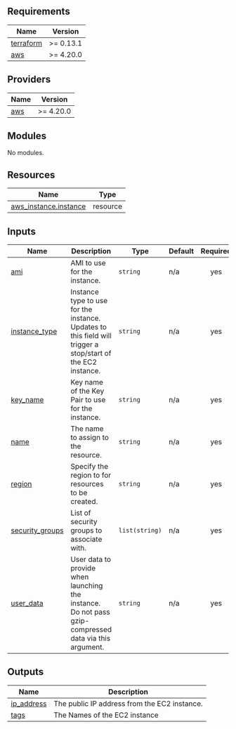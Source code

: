 ## Requirements

| Name | Version |
|------|---------|
| <a name="requirement_terraform"></a> [terraform](#requirement\_terraform) | >= 0.13.1 |
| <a name="requirement_aws"></a> [aws](#requirement\_aws) | >= 4.20.0 |

## Providers

| Name | Version |
|------|---------|
| <a name="provider_aws"></a> [aws](#provider\_aws) | >= 4.20.0 |

## Modules

No modules.

## Resources

| Name | Type |
|------|------|
| [aws_instance.instance](https://registry.terraform.io/providers/hashicorp/aws/latest/docs/resources/instance) | resource |

## Inputs

| Name | Description | Type | Default | Required |
|------|-------------|------|---------|:--------:|
| <a name="input_ami"></a> [ami](#input\_ami) | AMI to use for the instance. | `string` | n/a | yes |
| <a name="input_instance_type"></a> [instance\_type](#input\_instance\_type) | Instance type to use for the instance. Updates to this field will trigger a stop/start of the EC2 instance. | `string` | n/a | yes |
| <a name="input_key_name"></a> [key\_name](#input\_key\_name) | Key name of the Key Pair to use for the instance. | `string` | n/a | yes |
| <a name="input_name"></a> [name](#input\_name) | The name to assign to the resource. | `string` | n/a | yes |
| <a name="input_region"></a> [region](#input\_region) | Specify the region to for resources to be created. | `string` | n/a | yes |
| <a name="input_security_groups"></a> [security\_groups](#input\_security\_groups) | List of security groups to associate with. | `list(string)` | n/a | yes |
| <a name="input_user_data"></a> [user\_data](#input\_user\_data) | User data to provide when launching the instance. Do not pass gzip-compressed data via this argument. | `string` | n/a | yes |

## Outputs

| Name | Description |
|------|-------------|
| <a name="output_ip_address"></a> [ip\_address](#output\_ip\_address) | The public IP address from the EC2 instance. |
| <a name="output_tags"></a> [tags](#output\_tags) | The Names of the EC2 instance |
